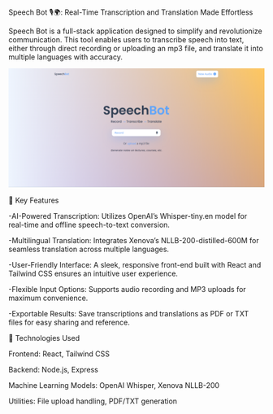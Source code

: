 Speech Bot 🎙️🌍: Real-Time Transcription and Translation Made Effortless

Speech Bot is a full-stack application designed to simplify and revolutionize communication. This tool enables users to transcribe speech into text, either through direct recording or uploading an mp3 file, and translate it into multiple languages with accuracy.

![image alt](https://github.com/RayanAhsan/Speech-Bot/blob/dfa592e0dc1887ab72eefe937a0e4f2e2de405cc/SpeechBot.png)

🌟 Key Features

-AI-Powered Transcription: Utilizes OpenAI’s Whisper-tiny.en model for real-time and offline speech-to-text conversion.

-Multilingual Translation: Integrates Xenova’s NLLB-200-distilled-600M for seamless translation across multiple languages.

-User-Friendly Interface: A sleek, responsive front-end built with React and Tailwind CSS ensures an intuitive user experience.

-Flexible Input Options: Supports audio recording and MP3 uploads for maximum convenience.

-Exportable Results: Save transcriptions and translations as PDF or TXT files for easy sharing and reference.

🚀 Technologies Used

Frontend: React, Tailwind CSS

Backend: Node.js, Express

Machine Learning Models: OpenAI Whisper, Xenova NLLB-200

Utilities: File upload handling, PDF/TXT generation
